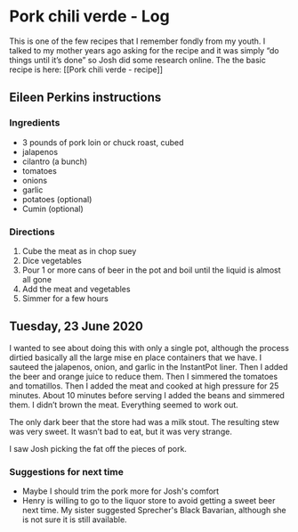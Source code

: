 # Pork chili verde - Log
This is one of the few recipes that I remember fondly from my youth.  I talked to my mother years ago asking for the recipe and it was simply “do things until it’s done” so Josh did some research online.  The the basic recipe is here: [[Pork chili verde - recipe]]

## Eileen Perkins instructions
### Ingredients
- 3 pounds of pork loin or chuck roast, cubed
- jalapenos
- cilantro (a bunch)
- tomatoes
- onions
- garlic
- potatoes (optional)
- Cumin (optional)
### Directions
1. Cube the meat as in chop suey
2. Dice vegetables
3. Pour 1 or more cans of beer in the pot and boil until the liquid is almost all gone
4. Add the meat and vegetables
5. Simmer for a few hours

## Tuesday, 23 June 2020
I wanted to see about doing this with only a single pot, although the process dirtied basically all the large mise en place containers that we have.  I sauteed the jalapenos, onion, and garlic in the InstantPot liner.  Then I added the beer and orange juice to reduce them.  Then I simmered the tomatoes and tomatillos.  Then I added the meat and cooked at high pressure for 25 minutes.  About 10 minutes before serving I added the beans and simmered them.  I didn’t brown the meat.  Everything seemed to work out.

The only dark beer that the store had was a milk stout.  The resulting stew was very sweet.  It wasn’t bad to eat, but it was very strange.

I saw Josh picking the fat off the pieces of pork.

### Suggestions for next time
- Maybe I should trim the pork more for Josh's comfort
- Henry is willing to go to the liquor store to avoid getting a sweet beer next time.  My sister suggested Sprecher's Black Bavarian, although she is not sure it is still available.

